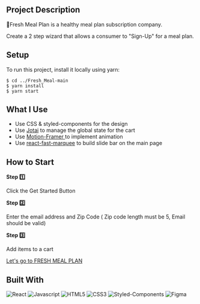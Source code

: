## Project Description

🌿Fresh Meal Plan is a healthy meal plan subscription company.

Create a 2 step wizard that allows a consumer to "Sign-Up" for a meal plan.

## Setup

To run this project, install it locally using yarn:

```
$ cd ../Fresh_Meal-main
$ yarn install
$ yarn start
```

## What I Use

- Use CSS & styled-components for the design
- Use [Jotai](https://jotai.org/) to manage the global state for the cart
- Use [Motion-Framer ](https://www.framer.com/motion/) to implement animation
- Use [react-fast-marquee](https://www.npmjs.com/package/react-fast-marquee) to build slide bar on the main page

## How to Start

**Step 1️⃣**

Click the Get Started Button

**Step 2️⃣**

Enter the email address and Zip Code ( Zip code length must be 5, Email should be valid)

**Step 3️⃣**

Add items to a cart

[Let's go to FRESH MEAL PLAN](https://hailey-fresh-meal.herokuapp.com/)

## Built With

![React](https://img.shields.io/badge/React-20232A?style=for-the-badge&logo=react&logoColor=61DAFB) ![Javascript](https://img.shields.io/badge/JavaScript-F7DF1E?style=for-the-badge&logo=javascript&logoColor=black)
![HTML5](https://img.shields.io/badge/HTML5-E34F26?style=for-the-badge&logo=html5&logoColor=white) ![CSS3](https://img.shields.io/badge/CSS3-1572B6?style=for-the-badge&logo=css3&logoColor=white) ![Styled-Components](https://img.shields.io/badge/styled--components-DB7093?style=for-the-badge&logo=styled-components&logoColor=white) ![Figma](https://img.shields.io/badge/Figma-F24E1E?style=for-the-badge&logo=figma&logoColor=white)
